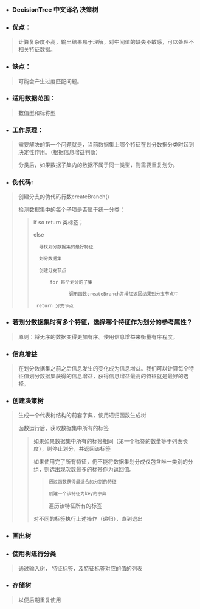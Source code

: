 * ### DecisionTree 中文译名 决策树

* ### 优点：
> 计算复杂度不高，输出结果易于理解，对中间值的缺失不敏感，可以处理不相关特征数据。

* ### 缺点：
> 可能会产生过度匹配问题。

* ### 适用数据范围：
> 数值型和标称型

* ### 工作原理：
> 需要解决的第一个问题就是，当前数据集上哪个特征在划分数据分类时起到决定性作用。（根据信息增益判断）
>
> 分类后，如果数据子集内的数据不属于同一类型，则需要重复划分。

* ### 伪代码:
> 创建分支的伪代码行数createBranch()
>
> 检测数据集中的每个子项是否属于统一分类：
>
> >    if so return 类标签；
> >
> >    else
> >
> >       寻找划分数据集的最好特征
> >
> >       划分数据集
> >
> >       创建分支节点
> >
> >           for 每个划分的子集
> >
> >                  调用函数createBranch并增加返回结果到分支节点中
> >
> >      return 分支节点

* ### 若划分数据集时有多个特征，选择哪个特征作为划分的参考属性？
> 原则：将无序的数据变得更加有序。使用信息增益来衡量有序程度。

* ### 信息增益
> 在划分数据集之前之后信息发生的变化成为信息增益。我们可以计算每个特征值划分数据集获得的信息增益，获得信息增益最高的特征就是最好的选择。

* ### 创建决策树
> 生成一个代表树结构的前套字典，使用递归函数生成树
>
>
> 函数运行后，获取数据集中所有的标签
>
> >   如果如果数据集中所有的标签相同（第一个标签的数量等于列表长度），则停止划分，并返回该标签
> >
> >   如果使用完了所有特征，仍不能将数据集划分成仅包含唯一类别的分组，则选出现次数最多的标签作为返回值。
> >
> > >     通过函数获得最适合的分割的特征
> > >
> > >     创建一个该特征为key的字典
> > >
> > >    遍历该特征所有的标签
> > >
> >   对不同的标签执行上述操作（递归），直到退出

* ### 画出树

* ### 使用树进行分类
> 通过输入树， 特征标签，及特征标签对应的值的列表

* ### 存储树
> 以便后期重复使用

